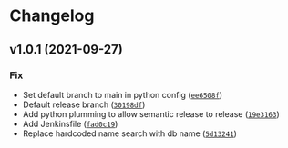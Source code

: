 # Changelog

<!--next-version-placeholder-->

## v1.0.1 (2021-09-27)
### Fix
* Set default branch to main in python config ([`ee6508f`](https://github.com/molgenis/molgenis-py-cohorts-etl/commit/ee6508f517cc2439dd187e643ecd50d053541810))
* Default release branch ([`30198df`](https://github.com/molgenis/molgenis-py-cohorts-etl/commit/30198dfe997467eeae01b2e5ec30dcc309d74ce4))
* Add python plumming to allow semantic release to release ([`19e3163`](https://github.com/molgenis/molgenis-py-cohorts-etl/commit/19e316346953661982177d7e15928e2b1e3b8600))
* Add Jenkinsfile ([`fad0c19`](https://github.com/molgenis/molgenis-py-cohorts-etl/commit/fad0c1954161d5dbb014f0614e7014a5bd76ab00))
* Replace hardcoded name search with db name ([`5d13241`](https://github.com/molgenis/molgenis-py-cohorts-etl/commit/5d132413d1ab97807cccc33780e6ce447d9badaf))
